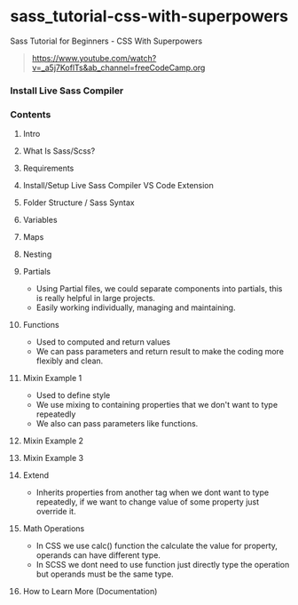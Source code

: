 # sass_tutorial-css-with-superpowers
Sass Tutorial for Beginners - CSS With Superpowers
> https://www.youtube.com/watch?v=_a5j7KoflTs&ab_channel=freeCodeCamp.org


### Install Live Sass Compiler 

### Contents
1. Intro
    
2. What Is Sass/Scss? 
    
3. Requirements
4. Install/Setup Live Sass Compiler VS Code Extension
5. Folder Structure / Sass Syntax
6. Variables
7. Maps
8. Nesting
9. Partials
    <ul>
        <li>Using Partial files, we could separate components into partials, this is really helpful in large projects.</li>
        <li>Easily working individually, managing and maintaining.</li>
    </ul>
10. Functions
    <ul>
        <li>Used to computed and return values</li>
        <li>We can pass parameters and return result to make the coding more flexibly and clean.</li>
    </ul>
11. Mixin Example 1
    <ul>
        <li>Used to define style</li>
        <li>We use mixing to containing properties that we don't want to type repeatedly</li>
        <li>We also can pass parameters like functions.</li>
    </ul>
12. Mixin Example 2
13. Mixin Example 3
14. Extend
    <ul>
        <li>Inherits properties from another tag when we dont want to type repeatedly, if we want to change value of some property just override it.</li>
    </ul>
15. Math Operations
    <ul>
        <li>In CSS we use calc() function the calculate the value for property, operands can have different type.</li>
        <li>In SCSS we dont need to use function just directly type the operation but operands must be the same type.</li>
    </ul>
16. How to Learn More (Documentation)